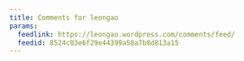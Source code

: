 ```yaml
---
title: Comments for leongao
params:
  feedlink: https://leongao.wordpress.com/comments/feed/
  feedid: 8524c03e6f29e44399a58a7b8d813a15
---
```

